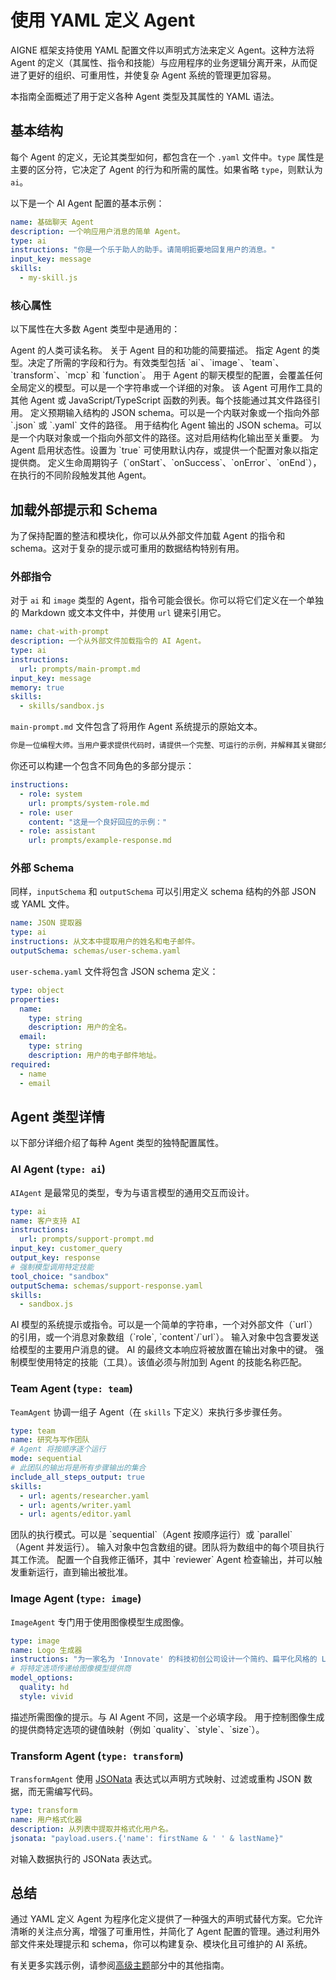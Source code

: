 # 使用 YAML 定义 Agent

AIGNE 框架支持使用 YAML 配置文件以声明式方法来定义 Agent。这种方法将 Agent 的定义（其属性、指令和技能）与应用程序的业务逻辑分离开来，从而促进了更好的组织、可重用性，并使复杂 Agent 系统的管理更加容易。

本指南全面概述了用于定义各种 Agent 类型及其属性的 YAML 语法。

## 基本结构

每个 Agent 的定义，无论其类型如何，都包含在一个 `.yaml` 文件中。`type` 属性是主要的区分符，它决定了 Agent 的行为和所需的属性。如果省略 `type`，则默认为 `ai`。

以下是一个 AI Agent 配置的基本示例：

```yaml chat.yaml
name: 基础聊天 Agent
description: 一个响应用户消息的简单 Agent。
type: ai
instructions: "你是一个乐于助人的助手。请简明扼要地回复用户的消息。"
input_key: message
skills:
  - my-skill.js
```

### 核心属性

以下属性在大多数 Agent 类型中是通用的：

<x-field-group>
  <x-field data-name="name" data-type="string" data-required="false">
    <x-field-desc markdown>Agent 的人类可读名称。</x-field-desc>
  </x-field>
  <x-field data-name="description" data-type="string" data-required="false">
    <x-field-desc markdown>关于 Agent 目的和功能的简要描述。</x-field-desc>
  </x-field>
  <x-field data-name="type" data-type="string" data-required="false" data-default="ai">
    <x-field-desc markdown>指定 Agent 的类型。决定了所需的字段和行为。有效类型包括 `ai`、`image`、`team`、`transform`、`mcp` 和 `function`。</x-field-desc>
  </x-field>
  <x-field data-name="model" data-type="object | string" data-required="false">
    <x-field-desc markdown>用于 Agent 的聊天模型的配置，会覆盖任何全局定义的模型。可以是一个字符串或一个详细的对象。</x-field-desc>
  </x-field>
  <x-field data-name="skills" data-type="array" data-required="false">
    <x-field-desc markdown>该 Agent 可用作工具的其他 Agent 或 JavaScript/TypeScript 函数的列表。每个技能通过其文件路径引用。</x-field-desc>
  </x-field>
  <x-field data-name="inputSchema" data-type="object | string" data-required="false">
    <x-field-desc markdown>定义预期输入结构的 JSON schema。可以是一个内联对象或一个指向外部 `.json` 或 `.yaml` 文件的路径。</x-field-desc>
  </x-field>
  <x-field data-name="outputSchema" data-type="object | string" data-required="false">
    <x-field-desc markdown>用于结构化 Agent 输出的 JSON schema。可以是一个内联对象或一个指向外部文件的路径。这对启用结构化输出至关重要。</x-field-desc>
  </x-field>
  <x-field data-name="memory" data-type="boolean | object" data-required="false">
    <x-field-desc markdown>为 Agent 启用状态性。设置为 `true` 可使用默认内存，或提供一个配置对象以指定提供商。</x-field-desc>
  </x-field>
  <x-field data-name="hooks" data-type="array" data-required="false">
    <x-field-desc markdown>定义生命周期钩子（`onStart`、`onSuccess`、`onError`、`onEnd`），在执行的不同阶段触发其他 Agent。</x-field-desc>
  </x-field>
</x-field-group>

## 加载外部提示和 Schema

为了保持配置的整洁和模块化，你可以从外部文件加载 Agent 的指令和 schema。这对于复杂的提示或可重用的数据结构特别有用。

### 外部指令

对于 `ai` 和 `image` 类型的 Agent，指令可能会很长。你可以将它们定义在一个单独的 Markdown 或文本文件中，并使用 `url` 键来引用它。

```yaml chat-with-prompt.yaml
name: chat-with-prompt
description: 一个从外部文件加载指令的 AI Agent。
type: ai
instructions:
  url: prompts/main-prompt.md
input_key: message
memory: true
skills:
  - skills/sandbox.js
```

`main-prompt.md` 文件包含了将用作 Agent 系统提示的原始文本。

```markdown prompts/main-prompt.md
你是一位编程大师。当用户要求提供代码时，请提供一个完整、可运行的示例，并解释其关键部分。
```

你还可以构建一个包含不同角色的多部分提示：

```yaml multi-role-prompt.yaml
instructions:
  - role: system
    url: prompts/system-role.md
  - role: user
    content: "这是一个良好回应的示例："
  - role: assistant
    url: prompts/example-response.md
```

### 外部 Schema

同样，`inputSchema` 和 `outputSchema` 可以引用定义 schema 结构的外部 JSON 或 YAML 文件。

```yaml structured-output-agent.yaml
name: JSON 提取器
type: ai
instructions: 从文本中提取用户的姓名和电子邮件。
outputSchema: schemas/user-schema.yaml
```

`user-schema.yaml` 文件将包含 JSON schema 定义：

```yaml schemas/user-schema.yaml
type: object
properties:
  name:
    type: string
    description: 用户的全名。
  email:
    type: string
    description: 用户的电子邮件地址。
required:
  - name
  - email
```

## Agent 类型详情

以下部分详细介绍了每种 Agent 类型的独特配置属性。

### AI Agent (`type: ai`)

`AIAgent` 是最常见的类型，专为与语言模型的通用交互而设计。

```yaml ai-agent-example.yaml
type: ai
name: 客户支持 AI
instructions:
  url: prompts/support-prompt.md
input_key: customer_query
output_key: response
# 强制模型调用特定技能
tool_choice: "sandbox"
outputSchema: schemas/support-response.yaml
skills:
  - sandbox.js
```

<x-field-group>
  <x-field data-name="instructions" data-type="string | object | array" data-required="false">
    <x-field-desc markdown>AI 模型的系统提示或指令。可以是一个简单的字符串，一个对外部文件（`url`）的引用，或一个消息对象数组（`role`, `content`/`url`）。</x-field-desc>
  </x-field>
  <x-field data-name="inputKey" data-type="string" data-required="false">
    <x-field-desc markdown>输入对象中包含要发送给模型的主要用户消息的键。</x-field-desc>
  </x-field>
  <x-field data-name="outputKey" data-type="string" data-required="false">
    <x-field-desc markdown>AI 的最终文本响应将被放置在输出对象中的键。</x-field-desc>
  </x-field>
  <x-field data-name="toolChoice" data-type="string" data-required="false">
    <x-field-desc markdown>强制模型使用特定的技能（工具）。该值必须与附加到 Agent 的技能名称匹配。</x-field-desc>
  </x-field>
</x-field-group>

### Team Agent (`type: team`)

`TeamAgent` 协调一组子 Agent（在 `skills` 下定义）来执行多步骤任务。

```yaml team-agent-example.yaml
type: team
name: 研究与写作团队
# Agent 将按顺序逐个运行
mode: sequential
# 此团队的输出将是所有步骤输出的集合
include_all_steps_output: true
skills:
  - url: agents/researcher.yaml
  - url: agents/writer.yaml
  - url: agents/editor.yaml
```

<x-field-group>
  <x-field data-name="mode" data-type="string" data-required="false" data-default="sequential">
    <x-field-desc markdown>团队的执行模式。可以是 `sequential`（Agent 按顺序运行）或 `parallel`（Agent 并发运行）。</x-field-desc>
  </x-field>
  <x-field data-name="iterateOn" data-type="string" data-required="false">
    <x-field-desc markdown>输入对象中包含数组的键。团队将为数组中的每个项目执行其工作流。</x-field-desc>
  </x-field>
  <x-field data-name="reflection" data-type="object" data-required="false">
    <x-field-desc markdown>配置一个自我修正循环，其中 `reviewer` Agent 检查输出，并可以触发重新运行，直到输出被批准。</x-field-desc>
  </x-field>
</x-field-group>

### Image Agent (`type: image`)

`ImageAgent` 专门用于使用图像模型生成图像。

```yaml image-agent-example.yaml
type: image
name: Logo 生成器
instructions: "为一家名为 'Innovate' 的科技初创公司设计一个简约、扁平化风格的 Logo。"
# 将特定选项传递给图像模型提供商
model_options:
  quality: hd
  style: vivid
```

<x-field-group>
  <x-field data-name="instructions" data-type="string | object" data-required="true">
    <x-field-desc markdown>描述所需图像的提示。与 AI Agent 不同，这是一个必填字段。</x-field-desc>
  </x-field>
  <x-field data-name="modelOptions" data-type="object" data-required="false">
    <x-field-desc markdown>用于控制图像生成的提供商特定选项的键值映射（例如 `quality`、`style`、`size`）。</x-field-desc>
  </x-field>
</x-field-group>

### Transform Agent (`type: transform`)

`TransformAgent` 使用 [JSONata](https://jsonata.org/) 表达式以声明方式映射、过滤或重构 JSON 数据，而无需编写代码。

```yaml transform-agent-example.yaml
type: transform
name: 用户格式化器
description: 从列表中提取并格式化用户名。
jsonata: "payload.users.{'name': firstName & ' ' & lastName}"
```

<x-field-group>
  <x-field data-name="jsonata" data-type="string" data-required="true">
    <x-field-desc markdown>对输入数据执行的 JSONata 表达式。</x-field-desc>
  </x-field>
</x-field-group>

## 总结

通过 YAML 定义 Agent 为程序化定义提供了一种强大的声明式替代方案。它允许清晰的关注点分离，增强了可重用性，并简化了 Agent 配置的管理。通过利用外部文件来处理提示和 schema，你可以构建复杂、模块化且可维护的 AI 系统。

有关更多实践示例，请参阅[高级主题](./developer-guide-advanced-topics.md)部分中的其他指南。